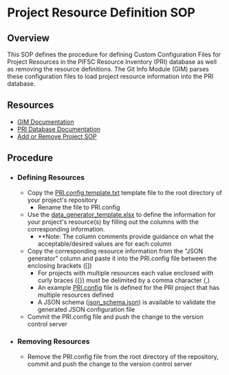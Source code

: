 # Project Resource Definition SOP

## Overview
This SOP defines the procedure for defining Custom Configuration Files for Project Resources in the PIFSC Resource Inventory (PRI) database as well as removing the resource definitions.  The Git Info Module (GIM) parses these configuration files to load project resource information into the PRI database.  

## Resources
-   [GIM Documentation](./PIFSC%20Resource%20Inventory%20Git%20Info%20Module%20-%20Technical%20Documentation.md)
-   [PRI Database Documentation](../../docs/PIFSC%20Resource%20Inventory%20Database%20Documentation.md)
-   [Add or Remove Project SOP](../../docs/PIFSC%20Resource%20Inventory%20-%20Add%20or%20Remove%20Project%20SOP.md)

## Procedure
-   ### Defining Resources
    -   Copy the [PRI.config.template.txt](../../docs/PRI.config.template.txt) template file to the root directory of your project's repository
        -   Rename the file to PRI.config
    -   Use the [data_generator_template.xlsx](../../docs/data_generator_template.xlsx) to define the information for your project's resource(s) by filling out the columns with the corresponding information.  
        -   \*\*Note: The column comments provide guidance on what the acceptable/desired values are for each column
    -   Copy the corresponding resource information from the "JSON generator" column and paste it into the PRI.config file between the enclosing brackets ([])
        -   For projects with multiple resources each value enclosed with curly braces ({}) must be delimited by a comma character (,)
        -   An example [PRI.config](../../PRI.config) file is defined for the PRI project that has multiple resources defined
        -   A JSON schema ([json_schema.json](../../docs/json_schema.json)) is available to validate the generated JSON configuration file
    -   Commit the PRI.config file and push the change to the version control server
-   ### Removing Resources
    -   Remove the PRI.config file from the root directory of the repository, commit and push the change to the version control server
